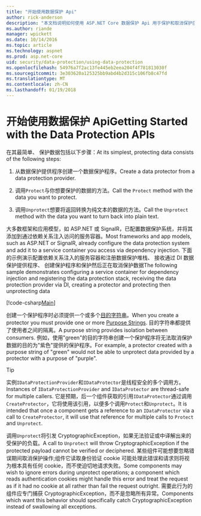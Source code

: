 ```yaml
---
title: "开始使用数据保护 Api"
author: rick-anderson
description: "本文档说明如何使用 ASP.NET Core 数据保护 Api 用于保护和取消保护应用中的数据。"
ms.author: riande
manager: wpickett
ms.date: 10/14/2016
ms.topic: article
ms.technology: aspnet
ms.prod: asp.net-core
uid: security/data-protection/using-data-protection
ms.openlocfilehash: 54976a7f2ac13fe445eb2eea204f4f781813030f
ms.sourcegitcommit: 3e303620a125325bb9abd4b2d315c106fb8c47fd
ms.translationtype: MT
ms.contentlocale: zh-CN
ms.lasthandoff: 01/19/2018
---
```

# <a name="getting-started-with-the-data-protection-apis"></a><span data-ttu-id="6bfab-103">开始使用数据保护 Api</span><span class="sxs-lookup"><span data-stu-id="6bfab-103">Getting Started with the Data Protection APIs</span></span>

<a name="security-data-protection-getting-started"></a>

<span data-ttu-id="6bfab-104">在其最简单、 保护数据包括以下步骤：</span><span class="sxs-lookup"><span data-stu-id="6bfab-104">At its simplest, protecting data consists of the following steps:</span></span>

1. <span data-ttu-id="6bfab-105">从数据保护提供程序创建一个数据保护程序。</span><span class="sxs-lookup"><span data-stu-id="6bfab-105">Create a data protector from a data protection provider.</span></span>

2. <span data-ttu-id="6bfab-106">调用`Protect`与你想要保护的数据的方法。</span><span class="sxs-lookup"><span data-stu-id="6bfab-106">Call the `Protect` method with the data you want to protect.</span></span>

3. <span data-ttu-id="6bfab-107">调用`Unprotect`想要将返回转换为纯文本的数据的方法。</span><span class="sxs-lookup"><span data-stu-id="6bfab-107">Call the `Unprotect` method with the data you want to turn back into plain text.</span></span>

<span data-ttu-id="6bfab-108">大多数框架和应用模型，如 ASP.NET 或 SignalR，已配置数据保护系统，并将其添加到通过依赖关系注入访问的服务容器。</span><span class="sxs-lookup"><span data-stu-id="6bfab-108">Most frameworks and app models, such as ASP.NET or SignalR, already configure the data protection system and add it to a service container you access via dependency injection.</span></span> <span data-ttu-id="6bfab-109">下面的示例演示配置依赖关系注入的服务容器和注册数据保护堆栈、 接收通过 DI 数据保护提供程序、 创建保护程序和保护然后正在取消保护数据</span><span class="sxs-lookup"><span data-stu-id="6bfab-109">The following sample demonstrates configuring a service container for dependency injection and registering the data protection stack, receiving the data protection provider via DI, creating a protector and protecting then unprotecting data</span></span>

[!code-csharp[Main](../../security/data-protection/using-data-protection/samples/protectunprotect.cs?highlight=26,34,35,36,37,38,39,40)]

<span data-ttu-id="6bfab-110">创建一个保护程序时必须提供一个或多个[目的字符串](consumer-apis/purpose-strings.md)。</span><span class="sxs-lookup"><span data-stu-id="6bfab-110">When you create a protector you must provide one or more [Purpose Strings](consumer-apis/purpose-strings.md).</span></span> <span data-ttu-id="6bfab-111">目的字符串都提供了使用者之间的隔离。</span><span class="sxs-lookup"><span data-stu-id="6bfab-111">A purpose string provides isolation between consumers.</span></span> <span data-ttu-id="6bfab-112">例如，使用"green"的目的字符串创建一个保护程序将无法取消保护数据的目的为"紫色"提供的保护程序。</span><span class="sxs-lookup"><span data-stu-id="6bfab-112">For example, a protector created with a purpose string of "green" would not be able to unprotect data provided by a protector with a purpose of "purple".</span></span>

>[!TIP]
> <span data-ttu-id="6bfab-113">实例`IDataProtectionProvider`和`IDataProtector`是线程安全的多个调用方。</span><span class="sxs-lookup"><span data-stu-id="6bfab-113">Instances of `IDataProtectionProvider` and `IDataProtector` are thread-safe for multiple callers.</span></span> <span data-ttu-id="6bfab-114">它是预期，后一个组件获取的引用`IDataProtector`通过调用`CreateProtector`，它将使用该引用，以便多个调用`Protect`和`Unprotect`。</span><span class="sxs-lookup"><span data-stu-id="6bfab-114">It is intended that once a component gets a reference to an `IDataProtector` via a call to `CreateProtector`, it will use that reference for multiple calls to `Protect` and `Unprotect`.</span></span>
>
><span data-ttu-id="6bfab-115">调用`Unprotect`将引发 CryptographicException，如果无法验证或中译解出来的受保护的负载。</span><span class="sxs-lookup"><span data-stu-id="6bfab-115">A call to `Unprotect` will throw CryptographicException if the protected payload cannot be verified or deciphered.</span></span> <span data-ttu-id="6bfab-116">某些组件可能想要忽略错误期间取消保护操作;组件它读取身份验证 cookie 可能处理此错误和请求则将视为根本具有任何 cookie，而不使迫切地请求失败。</span><span class="sxs-lookup"><span data-stu-id="6bfab-116">Some components may wish to ignore errors during unprotect operations; a component which reads authentication cookies might handle this error and treat the request as if it had no cookie at all rather than fail the request outright.</span></span> <span data-ttu-id="6bfab-117">需要此行为的组件应专门捕获 CryptographicException，而不是忽略所有异常。</span><span class="sxs-lookup"><span data-stu-id="6bfab-117">Components which want this behavior should specifically catch CryptographicException instead of swallowing all exceptions.</span></span>
